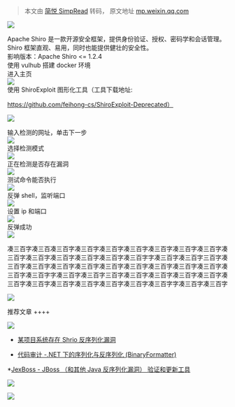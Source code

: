 > 本文由 [简悦 SimpRead](http://ksria.com/simpread/) 转码， 原文地址 [mp.weixin.qq.com](https://mp.weixin.qq.com/s/MxGYqChBN8SroRjHU9d8pg)

![](https://mmbiz.qpic.cn/mmbiz_gif/3xxicXNlTXLicwgPqvK8QgwnCr09iaSllrsXJLMkThiaHibEntZKkJiaicEd4ibWQxyn3gtAWbyGqtHVb0qqsHFC9jW3oQ/640?wx_fmt=gif)

Apache Shiro 是一款开源安全框架，提供身份验证、授权、密码学和会话管理。Shiro 框架直观、易用，同时也能提供健壮的安全性。  
影响版本：Apache Shiro <= 1.2.4  
使用 vulhub 搭建 docker 环境  
进入主页  
![](https://mmbiz.qpic.cn/mmbiz_png/3xxicXNlTXLicmxgia1jyA1IgZGZ3lgH1SBxXkhVxDC8f7iaka1J1aWRA2ECkEWACFVStmZn1ic0RJhEdghibJwR2MtA/640?wx_fmt=png)  
使用 ShiroExploit 图形化工具（工具下载地址:

https://github.com/feihong-cs/ShiroExploit-Deprecated）

![](https://mmbiz.qpic.cn/mmbiz_png/3xxicXNlTXLicmxgia1jyA1IgZGZ3lgH1SBmBRLz79ILKmticJo2cSrKnma3vhvibqxtgzyllYeJed4gYLHdb9iaHd1A/640?wx_fmt=png)  
  

输入检测的网址，单击下一步  
![](https://mmbiz.qpic.cn/mmbiz_png/3xxicXNlTXLicmxgia1jyA1IgZGZ3lgH1SBrNTJHSx0iaqiaIDGtIyrjcXhQpXS87XynujKOSCiaibEhy2AUQHXOTToFQ/640?wx_fmt=png)  
选择检测模式  
![](https://mmbiz.qpic.cn/mmbiz_png/3xxicXNlTXLicmxgia1jyA1IgZGZ3lgH1SB7KHviaAVzvY3H3uQZLDLyiaEiaB1ZL9b00T558mqjCbELxV1BDrP8ghUQ/640?wx_fmt=png)  
正在检测是否存在漏洞  
![](https://mmbiz.qpic.cn/mmbiz_png/3xxicXNlTXLicmxgia1jyA1IgZGZ3lgH1SBicSjkwoyguf1T1rwGwStqcdoaV3daqm0pr4t0ZSPldqV3dYUtICNYDw/640?wx_fmt=png)  
测试命令能否执行  
![](https://mmbiz.qpic.cn/mmbiz_png/3xxicXNlTXLicmxgia1jyA1IgZGZ3lgH1SBxE3hO5fNEG92UgC3jE4SZgl75xWvh7IozQRsd3KKrApia7x4diaN7B6A/640?wx_fmt=png)  
反弹 shell，监听端口  
![](https://mmbiz.qpic.cn/mmbiz_png/3xxicXNlTXLicmxgia1jyA1IgZGZ3lgH1SBL16jtJ9v7A3y6GgW9zpqIe3fOfeEwjTTy0uGEGxmn0NPJn3KF2XxSw/640?wx_fmt=png)  
设置 ip 和端口  
![](https://mmbiz.qpic.cn/mmbiz_png/3xxicXNlTXLicmxgia1jyA1IgZGZ3lgH1SBtfv6cibh3NsBgrhaZKxQBRcJ7LBEaAT4H3N6dpsypQYs0icic13GiaLgPQ/640?wx_fmt=png)  
反弹成功  
![](https://mmbiz.qpic.cn/mmbiz_png/3xxicXNlTXLicmxgia1jyA1IgZGZ3lgH1SBhDILzZILIjQEuF9rDz8hXAibYjsuic9paZa7lqnVylcBsOb5n6Rh628g/640?wx_fmt=png)

凑三百字凑三百凑三百字凑三百字凑三百字凑三百字凑三百字凑三百字凑三百字凑三百字凑三百字凑三百字凑三百字凑三百字凑三百字字凑三百字凑三百字三百字凑三百字凑三百字凑三百字凑三百字凑三百字凑三百字凑三百字凑三百字凑三百字凑三百字凑三百字字凑三百字凑三百字三百字凑三百字凑三百字凑三百字凑三百字凑三百字凑三百字凑三百字凑三百字凑三百字凑三百字凑三百字字凑三百字凑三百字  

![](https://mmbiz.qpic.cn/mmbiz_jpg/3xxicXNlTXLicjiasf4mjVyxw4RbQt9odm9nxs9434icI9TG8AXHjS3Btc6nTWgSPGkvvXMb7jzFUTbWP7TKu6EJ6g/640?wx_fmt=jpeg)

推荐文章 ++++

![](https://mmbiz.qpic.cn/mmbiz_jpg/US10Gcd0tQFGib3mCxJr4oMx1yp1ExzTETemWvK6Zkd7tVl23CVBppz63sRECqYNkQsonScb65VaG9yU2YJibxNA/640?wx_fmt=jpeg)

* [某项目系统存在 Shrio 反序列化漏洞](http://mp.weixin.qq.com/s?__biz=MzAxMjE3ODU3MQ==&mid=2650491482&idx=4&sn=a9551e052a382380f8ef6cc36cee9abb&chksm=83ba2fbeb4cda6a80c864a5fed082614db74dbc77d185e5b5ab0d712368773da6905bb468dbb&scene=21#wechat_redirect)  

* [](http://mp.weixin.qq.com/s?__biz=MzAxMjE3ODU3MQ==&mid=2650455057&idx=1&sn=b0092a17464ed41bc829ce8b282aaf49&chksm=83bbd9f5b4cc50e318823027e7a192f828435d6274cc53397dad332975c817e2ea06af92ba74&scene=21#wechat_redirect)[代码审计 -.NET 下的序列化与反序列化 (BinaryFormatter)](http://mp.weixin.qq.com/s?__biz=MzAxMjE3ODU3MQ==&mid=2650488912&idx=3&sn=4694bbf9392e06e9cda8e6e71d49e809&chksm=83ba25b4b4cdaca2ae8387f54934f0439a4c250f944db3cb9b22c25d27f7b77e642799e55320&scene=21#wechat_redirect)

*[JexBoss - JBoss （和其他 Java 反序列化漏洞） 验证和更新工具](http://mp.weixin.qq.com/s?__biz=MzAxMjE3ODU3MQ==&mid=2650480473&idx=5&sn=74a7e5d6f9f3373513db13b042468034&chksm=83ba7abdb4cdf3ab216e93b386559bff993655124f6a7069c635a9ca80f7066d2f9cd8b4434a&scene=21#wechat_redirect)

![](https://mmbiz.qpic.cn/mmbiz_png/3xxicXNlTXLib0FWIDRa9Kwh52ibXkf9AAkntMYBpLvaibEiaVibzNO1jiaVV7eSibPuMU3mZfCK8fWz6LicAAzHOM8bZUw/640?wx_fmt=jpeg)

![](https://mmbiz.qpic.cn/mmbiz_gif/NZycfjXibQzlug4f7dWSUNbmSAia9VeEY0umcbm5fPmqdHj2d12xlsic4wefHeHYJsxjlaMSJKHAJxHnr1S24t5DQ/640?wx_fmt=gif)
